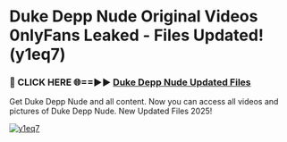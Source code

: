 # Duke Depp Nude Original Videos 0nlyFans Leaked - Files Updated! (y1eq7)

<h3>🔴 CLICK HERE 🌐==►► <a href="https://tinyurl.com/yrmya6cz" rel="nofollow">Duke Depp Nude Updated Files</a></h3>

Get Duke Depp Nude and all content. Now you can access all videos and pictures of Duke Depp Nude. New Updated Files 2025!

[![y1eq7](https://i.imgur.com/FMdXYCs.gif)](https://tinyurl.com/yrmya6cz)
